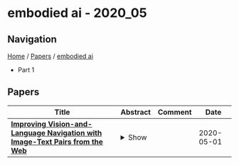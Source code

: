 # embodied ai - 2020_05

## Navigation

[Home](https://lixin97.github.io/arXivRadar) / [Papers](https://lixin97.github.io/arXivRadar/papers) / [embodied ai](https://lixin97.github.io/arXivRadar/papers/embodied_ai)

- Part 1

## Papers

| **Title** | **Abstract** | **Comment** | **Date** |
| --- | --- | --- | --- |
| **[Improving Vision-and-Language Navigation with Image-Text Pairs from the Web](http://arxiv.org/abs/2004.14973v2)** | <details><summary>Show</summary><p>Following a navigation instruction such as 'Walk down the stairs and stop at the brown sofa' requires embodied AI agents to ground scene elements referenced via language (e.g. 'stairs') to visual content in the environment (pixels corresponding to 'stairs'). We ask the following question -- can we leverage abundant 'disembodied' web-scraped vision-and-language corpora (e.g. Conceptual Captions) to learn visual groundings (what do 'stairs' look like?) that improve performance on a relatively data-starved embodied perception task (Vision-and-Language Navigation)? Specifically, we develop VLN-BERT, a visiolinguistic transformer-based model for scoring the compatibility between an instruction ('...stop at the brown sofa') and a sequence of panoramic RGB images captured by the agent. We demonstrate that pretraining VLN-BERT on image-text pairs from the web before fine-tuning on embodied path-instruction data significantly improves performance on VLN -- outperforming the prior state-of-the-art in the fully-observed setting by 4 absolute percentage points on success rate. Ablations of our pretraining curriculum show each stage to be impactful -- with their combination resulting in further positive synergistic effects.</p></details> |  | 2020-05-01 |